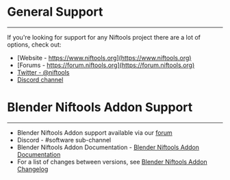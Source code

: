 # General Support
-----------------
If you're looking for support for any Niftools project there are a lot of options, check out:
* [Website - https://www.niftools.org](https://www.niftools.org)
* [Forums - https://forum.niftools.org](https://forum.niftools.org)
* [Twitter - @niftools](https://twitter.com/niftools)
* [Discord channel](https://discordapp.com/invite/ZFjdN4x)

# Blender Niftools Addon Support
----------------------------
* Blender Niftools Addon support available via our [forum](https://forum.niftools.org/)
* Discord - #software sub-channel
* Blender Niftools Addon Documentation - [Blender Niftools Addon Documentation](https://blender-nif-plugin.readthedocs.io)
* For a list of changes between versions, see [Blender Niftools Addon Changelog](../CHANGELOG.rst)
